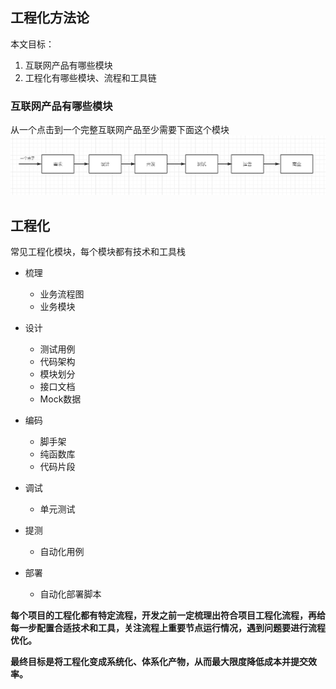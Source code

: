 ## 工程化方法论

本文目标：
1. 互联网产品有哪些模块
2. 工程化有哪些模块、流程和工具链


### 互联网产品有哪些模块
从一个点击到一个完整互联网产品至少需要下面这个模块
![ff_liuchengtu.png](../static/ff_liuchengtu.png)

## 工程化
常见工程化模块，每个模块都有技术和工具栈

* 梳理
    * 业务流程图
    * 业务模块    

* 设计
    * 测试用例
    * 代码架构    
    * 模块划分
    * 接口文档
    * Mock数据

* 编码
    * 脚手架
    * 纯函数库
    * 代码片段    

* 调试
    * 单元测试
    
* 提测
    * 自动化用例    

* 部署
    * 自动化部署脚本


__每个项目的工程化都有特定流程，开发之前一定梳理出符合项目工程化流程，再给每一步配置合适技术和工具，关注流程上重要节点运行情况，遇到问题要进行流程优化。__

__最终目标是将工程化变成系统化、体系化产物，从而最大限度降低成本并提交效率。__



